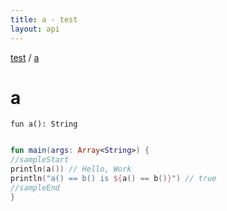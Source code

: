 ```yaml
---
title: a - test
layout: api
---
```


<div class='api-docs-breadcrumbs'><a href="test/index">test</a> / <a href="test/a">a</a></div>

# a

<div class="signature"><code><span class="keyword">fun </span><span class="identifier">a</span><span class="symbol">(</span><span class="symbol">)</span><span class="symbol">: </span><span class="identifier">String</span></code></div>
<div class="sample" markdown="1">

``` kotlin

fun main(args: Array<String>) {
//sampleStart
println(a()) // Hello, Work
println("a() == b() is ${a() == b()}") // true
//sampleEnd
}
```

</div>
